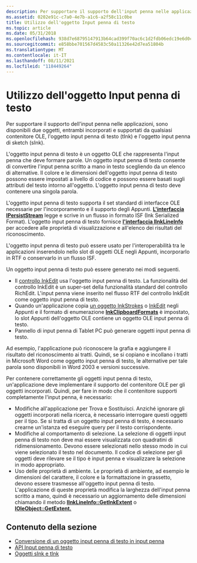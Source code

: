 ```yaml
---
description: Per supportare il supporto dell'input penna nelle applicazioni, sono disponibili due oggetti, entrambi incorporati e supportati da qualsiasi contenitore OLE, l'oggetto input penna di testo (tInk) e l'oggetto input penna di sketch (sInk).
ms.assetid: 0202e91c-c7a0-4e7b-a1c6-a2f58c11c0be
title: Utilizzo dell'oggetto Input penna di testo
ms.topic: article
ms.date: 05/31/2018
ms.openlocfilehash: 938d7e68795147913b64cad399f70ac6c1d2fdb06edc19e6d0c0b6c64add6422
ms.sourcegitcommit: e858bbe701567d4583c50a11326e42d7ea51804b
ms.translationtype: MT
ms.contentlocale: it-IT
ms.lasthandoff: 08/11/2021
ms.locfileid: "118449264"
---
```

# <a name="working-with-the-text-ink-object"></a>Utilizzo dell'oggetto Input penna di testo

Per supportare il supporto dell'input penna nelle applicazioni, sono disponibili due oggetti, entrambi incorporati e supportati da qualsiasi contenitore OLE, l'oggetto input penna di testo (tInk) e l'oggetto input penna di sketch (sInk).

L'oggetto input penna di testo è un oggetto OLE che rappresenta l'input penna che deve formare parole. Un oggetto input penna di testo consente di convertire l'input penna scritto a mano in testo scegliendo da un elenco di alternative. Il colore e le dimensioni dell'oggetto input penna di testo possono essere impostati a livello di codice e possono essere basati sugli attributi del testo intorno all'oggetto. L'oggetto input penna di testo deve contenere una singola parola.

L'oggetto input penna di testo supporta il set standard di interfacce OLE necessarie per l'incorporamento e il supporto degli Appunti. [**L'interfaccia IPersistStream**](/windows/win32/api/objidl/nn-objidl-ipersiststream) legge e scrive in un flusso in formato ISF (Ink Serialized Format). L'oggetto input penna di testo fornisce [**l'interfaccia IInkLineInfo**](/windows/desktop/api/msinkaut/nn-msinkaut-iinklineinfo) per accedere alle proprietà di visualizzazione e all'elenco dei risultati del riconoscimento.

L'oggetto input penna di testo può essere usato per l'interoperabilità tra le applicazioni inserendolo nello slot di oggetti OLE negli Appunti, incorporarlo in RTF o conservarlo in un flusso ISF.

Un oggetto input penna di testo può essere generato nei modi seguenti.

-   Il [controllo InkEdit](inkedit-control-reference.md) usa l'oggetto input penna di testo. La funzionalità del controllo InkEdit è un super-set della funzionalità standard del controllo RichEdit. L'input penna viene inserito nel flusso RTF del controllo InkEdit come oggetto input penna di testo.
-   Quando un'applicazione copia [un oggetto InkStrokes](/previous-versions/windows/desktop/legacy/ms703293(v=vs.85)) o [InkEdit](inkedit-control-reference.md) negli Appunti e il formato di enumerazione [**InkClipboardFormats**](/windows/desktop/api/msinkaut/ne-msinkaut-inkclipboardformats) è impostato, lo slot Appunti dell'oggetto OLE contiene un oggetto OLE input penna di testo.
-   Pannello di input penna di Tablet PC può generare oggetti input penna di testo.

Ad esempio, l'applicazione può riconoscere la grafia e aggiungere il risultato del riconoscimento ai tratti. Quindi, se si copiano e incollano i tratti in Microsoft Word come oggetto input penna di testo, le alternative per tale parola sono disponibili in Word 2003 e versioni successive.

Per contenere correttamente gli oggetti input penna di testo, un'applicazione deve implementare il supporto del contenitore OLE per gli oggetti incorporati. Quindi, per fare in modo che il contenitore supporti completamente l'input penna, è necessario:

-   Modifiche all'applicazione per Trova e Sostituisci. Anziché ignorare gli oggetti incorporati nella ricerca, è necessario interrogare questi oggetti per il tipo. Se si tratta di un oggetto input penna di testo, è necessario crearne un'istanza ed eseguire query per il testo corrispondente.
-   Modifiche al comportamento di selezione. La selezione di oggetti input penna di testo non deve mai essere visualizzata con quadratini di ridimensionamento. Devono essere selezionati nello stesso modo in cui viene selezionato il testo nel documento. Il codice di selezione per gli oggetti deve rilevare se il tipo è input penna e visualizzare la selezione in modo appropriato.
-   Uso delle proprietà di ambiente. Le proprietà di ambiente, ad esempio le dimensioni del carattere, il colore e la formattazione in grassetto, devono essere trasmesse all'oggetto input penna di testo. L'applicazione di queste proprietà modifica la larghezza dell'input penna scritto a mano, quindi è necessario un aggiornamento delle dimensioni chiamando il metodo [**IInkLineInfo::GetInkExtent**](/windows/desktop/api/msinkaut/nf-msinkaut-iinklineinfo-getinkextent) o [**IOleObject::GetExtent.**](/windows/win32/api/oleidl/nf-oleidl-ioleobject-getextent)

## <a name="in-this-section"></a>Contenuto della sezione

-   [Conversione di un oggetto input penna di testo in input penna](converting-a-text-ink-object-to-ink.md)
-   [API Input penna di testo](text-ink-apis.md)
-   [Oggetti sInk e tInk](sink-and-tink-objects.md)

 

 
